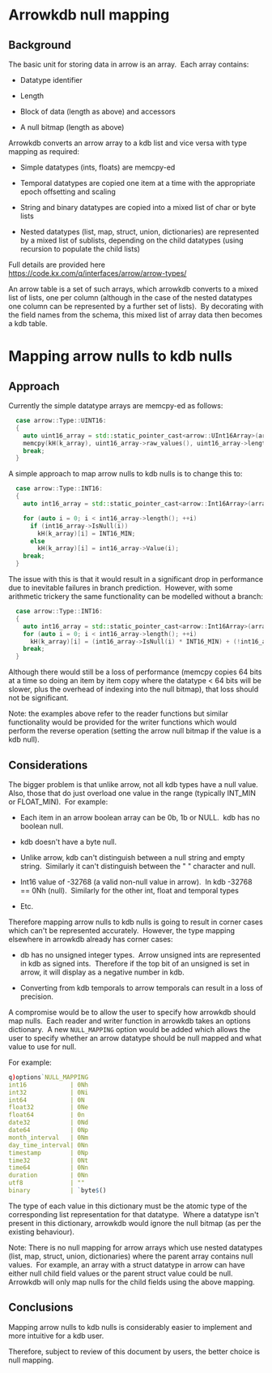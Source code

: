 # Arrowkdb null mapping

## Background

The basic unit for storing data in arrow is an array.  Each array contains: 

- Datatype identifier 

- Length 

- Block of data (length as above) and accessors 

- A null bitmap (length as above)

Arrowkdb converts an arrow array to a kdb list and vice versa with type mapping as required: 

- Simple datatypes (ints, floats) are memcpy-ed 

- Temporal datatypes are copied one item at a time with the appropriate epoch offsetting and scaling 

- String and binary datatypes are copied into a mixed list of char or byte lists 

- Nested datatypes (list, map, struct, union, dictionaries) are represented by a mixed list of sublists, depending on the child datatypes (using recursion to populate the child lists)
  
Full details are provided here https://code.kx.com/q/interfaces/arrow/arrow-types/

An arrow table is a set of such arrays, which arrowkdb converts to a mixed list of lists, one per column (although in the case of the nested datatypes one column can be represented by a further set of lists).  By decorating with the field names from the schema, this mixed list of array data then becomes a kdb table.

# 

# Mapping arrow nulls to kdb nulls

## Approach

Currently the simple datatype arrays are memcpy-ed as follows:

```cpp
  case arrow::Type::UINT16:
  {
    auto uint16_array = std::static_pointer_cast<arrow::UInt16Array>(array_data);
    memcpy(kH(k_array), uint16_array->raw_values(), uint16_array->length() * sizeof(arrow::UInt16Array::value_type));
    break;
  }
```

A simple approach to map arrow nulls to kdb nulls is to change this to:

```cpp
  case arrow::Type::INT16: 
  {
    auto int16_array = std::static_pointer_cast<arrow::Int16Array>(array_data);

    for (auto i = 0; i < int16_array->length(); ++i)
      if (int16_array->IsNull(i))
        kH(k_array)[i] = INT16_MIN;
      else
        kH(k_array)[i] = int16_array->Value(i);
    break;
  }
```

The issue with this is that it would result in a significant drop in performance due to inevitable failures in branch prediction.  However, with some arithmetic trickery the same functionality can be modelled without a branch:

```cpp
  case arrow::Type::INT16:
  {
    auto int16_array = std::static_pointer_cast<arrow::Int16Array>(array_data);
    for (auto i = 0; i < int16_array->length(); ++i)
      kH(k_array)[i] = (int16_array->IsNull(i) * INT16_MIN) + (!int16_array->IsNull(i) * int16_array->Value(i));
    break;
  }
```

Although there would still be a loss of performance (memcpy copies 64 bits at a time so doing an item by item copy where the datatype < 64 bits will be slower, plus the overhead of indexing into the null bitmap), that loss should not be significant. 

Note: the examples above refer to the reader functions but similar functionality would be provided for the writer functions which would perform the reverse operation (setting the arrow null bitmap if the value is a kdb null).

## Considerations

The bigger problem is that unlike arrow, not all kdb types have a null value.  Also, those that do just overload one value in the range (typically INT_MIN or FLOAT_MIN).  For example:

- Each item in an arrow boolean array can be 0b, 1b or NULL.  kdb has no boolean null.  
- kdb doesn't have a byte null. 

- Unlike arrow, kdb can't distinguish between a null string and empty string.  Similarly it can't distinguish between the " " character and null. 

- Int16 value of -32768 (a valid non-null value in arrow).  In kdb -32768 == 0Nh (null).  Similarly for the other int, float and temporal types 

- Etc.

Therefore mapping arrow nulls to kdb nulls is going to result in corner cases which can't be represented accurately.  However, the type mapping elsewhere in arrowkdb already has corner cases:

- db has no unsigned integer types.  Arrow unsigned ints are represented in kdb as signed ints.  Therefore if the top bit of an unsigned is set in arrow, it will display as a negative number in kdb. 

- Converting from kdb temporals to arrow temporals can result in a loss of precision.

A compromise would be to allow the user to specify how arrowkdb should map nulls.  Each reader and writer function in arrowkdb takes an options dictionary.  A new `NULL_MAPPING` option would be added which allows the user to specify whether an arrow datatype should be null mapped and what value to use for null.  

For example:

```q
q)options`NULL_MAPPING 
int16            | 0Nh 
int32            | 0Ni 
int64            | 0N 
float32          | 0Ne 
float64          | 0n 
date32           | 0Nd 
date64           | 0Np 
month_interval   | 0Nm 
day_time_interval| 0Nn 
timestamp        | 0Np 
time32           | 0Nt 
time64           | 0Nn 
duration         | 0Nn 
utf8             | "" 
binary           | `byte$() 
```

The type of each value in this dictionary must be the atomic type of the corresponding list representation for that datatype.  Where a datatype isn't present in this dictionary, arrowkdb would ignore the null bitmap (as per the existing behaviour).

Note: There is no null mapping for arrow arrays which use nested datatypes (list, map, struct, union, dictionaries) where the parent array contains null values.  For example, an array with a struct datatype in arrow can have either null child field values or the parent struct value could be null.  Arrowkdb will only map nulls for the child fields using the above mapping.

## Conclusions

Mapping arrow nulls to kdb nulls is considerably easier to implement and more intuitive for a kdb user.

Therefore, subject to review of this document by users, the better choice is null mapping.
